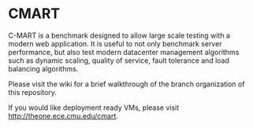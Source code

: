 CMART
=====

C-MART is a benchmark designed to allow large scale testing with a modern web application. It is useful to not only benchmark server performance, but also test modern datacenter management algorithms such as dynamic scaling, quality of service, fault tolerance and load balancing algorithms.

Please visit the wiki for a brief walkthrough of the branch organization of this repository.

If you would like deployment ready VMs, please visit http://theone.ece.cmu.edu/cmart.
